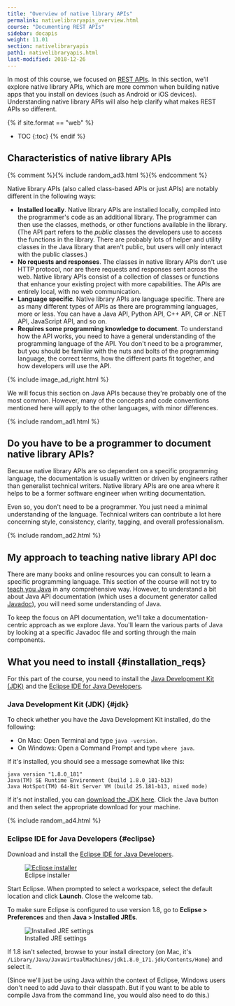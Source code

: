 ```yaml
---
title: "Overview of native library APIs"
permalink: nativelibraryapis_overview.html
course: "Documenting REST APIs"
sidebar: docapis
weight: 11.01
section: nativelibraryapis
path1: nativelibraryapis.html
last-modified: 2018-12-26
---
```


In most of this course, we focused on [REST APIs](docapis_what_is_a_rest_api.html). In this section, we'll explore native library APIs, which are more common when building native apps that you install on devices (such as Android or iOS devices). Understanding native library APIs will also help clarify what makes REST APIs so different.

{% if site.format == "web" %}
* TOC
{:toc}
{% endif %}

## Characteristics of native library APIs

{% comment %}{% include random_ad3.html %}{% endcomment %}

Native library APIs (also called class-based APIs or just APIs) are notably different in the following ways:

* **Installed locally**. Native library APIs are installed locally, compiled into the programmer's code as an additional library. The programmer can then use the classes, methods, or other functions available in the library. (The API part refers to the *public* classes the developers use to access the functions in the library. There are probably lots of helper and utility classes in the Java library that aren't public, but users will only interact with the public classes.)
* **No requests and responses**. The classes in native library APIs don't use HTTP protocol, nor are there requests and responses sent across the web. Native library APIs consist of a collection of classes or functions that enhance your existing project with more capabilities. The APIs are entirely local, with no web communication.
* **Language specific**. Native library APIs are language specific. There are as many different types of APIs as there are programming languages, more or less. You can have a Java API, Python API, C++ API, C# or .NET API, JavaScript API, and so on.
* **Requires some programming knowledge to document**. To understand how the API works, you need to have a general understanding of the programming language of the API. You don't need to be a programmer, but you should be familiar with the nuts and bolts of the programming language, the correct terms, how the different parts fit together, and how developers will use the API.

{% include image_ad_right.html %}

We will focus this section on Java APIs because they're probably one of the most common. However, many of the concepts and code conventions mentioned here will apply to the other languages, with minor differences.

{% include random_ad1.html %}

## Do you have to be a programmer to document native library APIs?

Because native library APIs are so dependent on a specific programming language, the documentation is usually written or driven by engineers rather than generalist technical writers. Native library APIs are one area where it helps to be a former software engineer when writing documentation.

Even so, you don't need to be a programmer. You just need a minimal understanding of the language. Technical writers can contribute a lot here concerning style, consistency, clarity, tagging, and overall professionalism.

{% include random_ad2.html %}

## My approach to teaching native library API doc

There are many books and online resources you can consult to learn a specific programming language. This section of the course will not try to [teach you Java](nativelibraryapis_java_crash_course.html) in any comprehensive way. However, to understand a bit about Java API documentation (which uses a document generator called [Javadoc](http://www.oracle.com/technetwork/articles/java/index-jsp-135444.html)), you will need some understanding of Java.

To keep the focus on API documentation, we'll take a documentation-centric approach as we explore Java. You'll learn the various parts of Java by looking at a specific Javadoc file and sorting through the main components.

## What you need to install {#installation_reqs}

For this part of the course, you need to install the [Java Development Kit (JDK)](#jdk) and the [Eclipse IDE for Java Developers](#eclipse).

### Java Development Kit (JDK) {#jdk}

To check whether you have the Java Development Kit installed, do the following:

* On Mac: Open Terminal and type `java -version`.
* On Windows: Open a Command Prompt and type `where java`.

If it's installed, you should see a message somewhat like this:

```
java version "1.8.0_181"
Java(TM) SE Runtime Environment (build 1.8.0_181-b13)
Java HotSpot(TM) 64-Bit Server VM (build 25.181-b13, mixed mode)
```

If it's not installed, you can [download the JDK here](http://www.oracle.com/technetwork/java/javase/downloads/index.html). Click the Java button and then select the appropriate download for your machine.

{% include random_ad4.html %}

### Eclipse IDE for Java Developers {#eclipse}

Download and install the [Eclipse IDE for Java Developers](https://www.eclipse.org/downloads/packages/).

<figure><a target="_blank" class="noExtIcon" href="https://eclipse.org/downloads/"><img class="docimage small border" src="{{site.media}}/eclipseforjavadevs.png" alt="Eclipse installer" /></a><figcaption>Eclipse installer</figcaption></figure>

Start Eclipse. When prompted to select a workspace, select the default location and click **Launch**. Close the welcome tab.

To make sure Eclipse is configured to use version 1.8, go to **Eclipse > Preferences** and then **Java > Installed JREs**.

<figure><img class="docimage medium" src="{{site.media}}/installed-jre-eclipse.png" alt="Installed JRE settings" /><figcaption>Installed JRE settings</figcaption></figure>

If 1.8 isn't selected, browse to your install directory (on Mac, it's `/Library/Java/JavaVirtualMachines/jdk1.8.0_171.jdk/Contents/Home`) and select it.

(Since we'll just be using Java within the context of Eclipse, Windows users don't need to add Java to their classpath. But if you want to be able to compile Java from the command line, you would also need to do this.)
